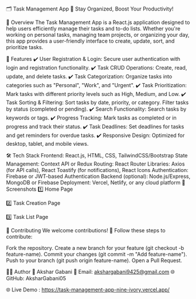 🗂️ Task Management App
📅 Stay Organized, Boost Your Productivity!

🌟 Overview
The Task Management App is a React.js application designed to help users efficiently manage their tasks and to-do lists. Whether you're working on personal tasks, managing team projects, or organizing your day, this app provides a user-friendly interface to create, update, sort, and prioritize tasks.

📂 Features
✔️ User Registration & Login: Secure user authentication with login and registration functionality.
✔️ Task CRUD Operations: Create, read, update, and delete tasks.
✔️ Task Categorization: Organize tasks into categories such as "Personal", "Work", and "Urgent".
✔️ Task Prioritization: Mark tasks with different priority levels such as High, Medium, and Low.
✔️ Task Sorting & Filtering: Sort tasks by date, priority, or category. Filter tasks by status (completed or pending).
✔️ Search Functionality: Search tasks by keywords or tags.
✔️ Progress Tracking: Mark tasks as completed or in progress and track their status.
✔️ Task Deadlines: Set deadlines for tasks and get reminders for overdue tasks.
✔️ Responsive Design: Optimized for desktop, tablet, and mobile views.

🛠️ Tech Stack
Frontend: React.js, HTML, CSS, TailwindCSS/Bootstrap
State Management: Context API or Redux
Routing: React Router
Libraries: Axios (for API calls), React Toastify (for notifications), React Icons
Authentication: Firebase or JWT-based Authentication
Backend (optional): Node.js/Express, MongoDB or Firebase
Deployment: Vercel, Netlify, or any cloud platform
🎨 Screenshots
1️⃣ Home Page

2️⃣ Task Creation Page

3️⃣ Task List Page


🤝 Contributing
We welcome contributions! 🚀 Follow these steps to contribute:

Fork the repository.
Create a new branch for your feature (git checkout -b feature-name).
Commit your changes (git commit -m "Add feature-name").
Push to your branch (git push origin feature-name).
Open a Pull Request.

👨‍💻 Author
👤 Akshar Gabani
📧 Email: akshargabani9425@gmail.com
🌐 GitHub: AksharGabani05

🌐 Live Demo : https://task-management-app-nine-ivory.vercel.app/
